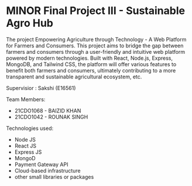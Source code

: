 # MINOR Final Project III - Sustainable Agro Hub

The project Empowering Agriculture through Technology - A Web Platform for Farmers and Consumers. This project aims to bridge the gap between farmers and consumers through a user-friendly and intuitive web platform powered by modern technologies. Built with
React, Node.js, Express, MongoDB, and Tailwind CSS, the platform will offer various features to benefit both farmers and consumers, ultimately contributing to a more transparent and sustainable agricultural ecosystem, etc.

Supervisior : Sakshi (E16561)

Team Members: 
- 21CDO1068 - BAIZID KHAN
- 21CDO1042 - ROUNAK SINGH


Technologies used:

- Node JS
- React JS
- Express JS
- MongoD
- Payment Gateway API
- Cloud-based infrastructure
- other small libraries or packages

